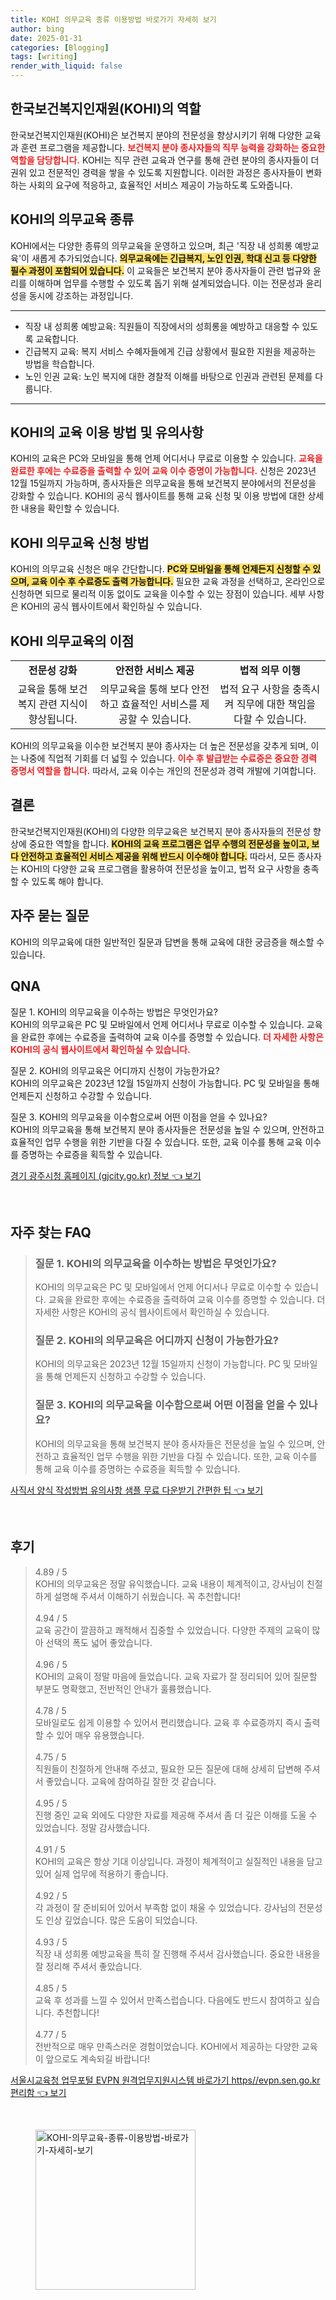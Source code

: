 ```yaml
---
title: KOHI 의무교육 종류 이용방법 바로가기 자세히 보기
author: bing
date: 2025-01-31
categories: [Blogging]
tags: [writing]
render_with_liquid: false
---
```



<h2 id='한국보건복지인재원(KOHI)의 역할'>한국보건복지인재원(KOHI)의 역할</h2>

<p>한국보건복지인재원(KOHI)은 보건복지 분야의 전문성을 향상시키기 위해 다양한 교육과 훈련 프로그램을 제공합니다. <b><span style="color: #ee2323;">보건복지 분야 종사자들의 직무 능력을 강화하는 중요한 역할을 담당합니다.</span></b> KOHI는 직무 관련 교육과 연구를 통해 관련 분야의 종사자들이 더 권위 있고 전문적인 경력을 쌓을 수 있도록 지원합니다. 이러한 과정은 종사자들이 변화하는 사회의 요구에 적응하고, 효율적인 서비스 제공이 가능하도록 도와줍니다.</p>

<h2 id='KOHI의 의무교육 종류'>KOHI의 의무교육 종류</h2>

<p>KOHI에서는 다양한 종류의 의무교육을 운영하고 있으며, 최근 '직장 내 성희롱 예방교육'이 새롭게 추가되었습니다. <b><span style="background-color: #ffe066;">의무교육에는 긴급복지, 노인 인권, 학대 신고 등 다양한 필수 과정이 포함되어 있습니다.</span></b> 이 교육들은 보건복지 분야 종사자들이 관련 법규와 윤리를 이해하며 업무를 수행할 수 있도록 돕기 위해 설계되었습니다. 이는 전문성과 윤리성을 동시에 강조하는 과정입니다.</p>

<hr />

<ul>
    <li>직장 내 성희롱 예방교육: 직원들이 직장에서의 성희롱을 예방하고 대응할 수 있도록 교육합니다.</li>
    <li>긴급복지 교육: 복지 서비스 수혜자들에게 긴급 상황에서 필요한 지원을 제공하는 방법을 학습합니다.</li>
    <li>노인 인권 교육: 노인 복지에 대한 경찰적 이해를 바탕으로 인권과 관련된 문제를 다룹니다.</li>
</ul>

<hr />

<h2 id='KOHI의 교육 이용 방법 및 유의사항'>KOHI의 교육 이용 방법 및 유의사항</h2>

<p>KOHI의 교육은 PC와 모바일을 통해 언제 어디서나 무료로 이용할 수 있습니다. <b><span style="color: #ee2323;">교육을 완료한 후에는 수료증을 출력할 수 있어 교육 이수 증명이 가능합니다.</span></b> 신청은 2023년 12월 15일까지 가능하며, 종사자들은 의무교육을 통해 보건복지 분야에서의 전문성을 강화할 수 있습니다. KOHI의 공식 웹사이트를 통해 교육 신청 및 이용 방법에 대한 상세한 내용을 확인할 수 있습니다.</p>

<h2 id='KOHI 의무교육 신청 방법'>KOHI 의무교육 신청 방법</h2>

<p>KOHI의 의무교육 신청은 매우 간단합니다. <b><span style="background-color: #ffe066;">PC와 모바일을 통해 언제든지 신청할 수 있으며, 교육 이수 후 수료증도 출력 가능합니다.</span></b> 필요한 교육 과정을 선택하고, 온라인으로 신청하면 되므로 물리적 이동 없이도 교육을 이수할 수 있는 장점이 있습니다. 세부 사항은 KOHI의 공식 웹사이트에서 확인하실 수 있습니다.</p>

<h2 id='KOHI 의무교육의 이점'>KOHI 의무교육의 이점</h2>

<table>
    <tr>
        <td style="text-align: center; height: 17px;"><b>전문성 강화</b></td>
        <td style="text-align: center; height: 17px;"><b>안전한 서비스 제공</b></td>
        <td style="text-align: center; height: 17px;"><b>법적 의무 이행</b></td>
    </tr>
    <tr>
        <td style="text-align: center; height: 17px;">교육을 통해 보건복지 관련 지식이 향상됩니다.</td>
        <td style="text-align: center; height: 17px;">의무교육을 통해 보다 안전하고 효율적인 서비스를 제공할 수 있습니다.</td>
        <td style="text-align: center; height: 17px;">법적 요구 사항을 충족시켜 직무에 대한 책임을 다할 수 있습니다.</td>
    </tr>
</table>

<p>KOHI의 의무교육을 이수한 보건복지 분야 종사자는 더 높은 전문성을 갖추게 되며, 이는 나중에 직업적 기회를 더 넓힐 수 있습니다. <b><span style="color: #ee2323;">이수 후 발급받는 수료증은 중요한 경력 증명서 역할을 합니다.</span></b> 따라서, 교육 이수는 개인의 전문성과 경력 개발에 기여합니다.</p>

<h2 id='결론'>결론</h2>

<p>한국보건복지인재원(KOHI)의 다양한 의무교육은 보건복지 분야 종사자들의 전문성 향상에 중요한 역할을 합니다. <b><span style="background-color: #ffe066;">KOHI의 교육 프로그램은 업무 수행의 전문성을 높이고, 보다 안전하고 효율적인 서비스 제공을 위해 반드시 이수해야 합니다.</span></b> 따라서, 모든 종사자는 KOHI의 다양한 교육 프로그램을 활용하여 전문성을 높이고, 법적 요구 사항을 충족할 수 있도록 해야 합니다.</p>

<h2 id='자주 묻는 질문'>자주 묻는 질문</h2>

<p>KOHI의 의무교육에 대한 일반적인 질문과 답변을 통해 교육에 대한 궁금증을 해소할 수 있습니다.</p>

<h2 id='QNA'>QNA</h2>

<p>질문 1. KOHI의 의무교육을 이수하는 방법은 무엇인가요?<br>
KOHI의 의무교육은 PC 및 모바일에서 언제 어디서나 무료로 이수할 수 있습니다. 교육을 완료한 후에는 수료증을 출력하여 교육 이수를 증명할 수 있습니다. <b><span style="color: #ee2323;">더 자세한 사항은 KOHI의 공식 웹사이트에서 확인하실 수 있습니다.</span></b></p>

<p>질문 2. KOHI의 의무교육은 어디까지 신청이 가능한가요?<br>
KOHI의 의무교육은 2023년 12월 15일까지 신청이 가능합니다. PC 및 모바일을 통해 언제든지 신청하고 수강할 수 있습니다.</p>

<p>질문 3. KOHI의 의무교육을 이수함으로써 어떤 이점을 얻을 수 있나요?<br>
KOHI의 의무교육을 통해 보건복지 분야 종사자들은 전문성을 높일 수 있으며, 안전하고 효율적인 업무 수행을 위한 기반을 다질 수 있습니다. 또한, 교육 이수를 통해 교육 이수를 증명하는 수료증을 획득할 수 있습니다.</p>


<p><a class="click-button" title="경기 광주시청 홈페이지 (gjcity.go.kr) 정보" href="https://aptwhite.github.io/posts/%EA%B2%BD%EA%B8%B0-%EA%B4%91%EC%A3%BC%EC%8B%9C%EC%B2%AD-%ED%99%88%ED%8E%98%EC%9D%B4%EC%A7%80-(gjcity.go.kr)-%EC%A0%95%EB%B3%B4/" rel="dofollow">경기 광주시청 홈페이지 (gjcity.go.kr) 정보 👈 보기</a></p><br>
<h2 id='자주_찾는_FAQ'>자주 찾는 FAQ</h2>
<div itemscope="" itemtype="https://schema.org/FAQPage"> 
<blockquote> 
<div itemscope="" itemprop="mainEntity" itemtype="https://schema.org/Question"> 
<h3 itemprop="name">질문 1. KOHI의 의무교육을 이수하는 방법은 무엇인가요?</h3> 
<div itemscope="" itemprop="acceptedAnswer" itemtype="https://schema.org/Answer"> 
<span itemprop="text"> 
<p>KOHI의 의무교육은 PC 및 모바일에서 언제 어디서나 무료로 이수할 수 있습니다. 교육을 완료한 후에는 수료증을 출력하여 교육 이수를 증명할 수 있습니다. 더 자세한 사항은 KOHI의 공식 웹사이트에서 확인하실 수 있습니다.</p> 
</span> 
</div> 
</div> 

<div itemscope="" itemprop="mainEntity" itemtype="https://schema.org/Question"> 
<h3 itemprop="name">질문 2. KOHI의 의무교육은 어디까지 신청이 가능한가요?</h3> 
<div itemscope="" itemprop="acceptedAnswer" itemtype="https://schema.org/Answer"> 
<span itemprop="text"> 
<p>KOHI의 의무교육은 2023년 12월 15일까지 신청이 가능합니다. PC 및 모바일을 통해 언제든지 신청하고 수강할 수 있습니다.</p> 
</span> 
</div> 
</div> 

<div itemscope="" itemprop="mainEntity" itemtype="https://schema.org/Question"> 
<h3 itemprop="name">질문 3. KOHI의 의무교육을 이수함으로써 어떤 이점을 얻을 수 있나요?</h3> 
<div itemscope="" itemprop="acceptedAnswer" itemtype="https://schema.org/Answer"> 
<span itemprop="text"> 
<p>KOHI의 의무교육을 통해 보건복지 분야 종사자들은 전문성을 높일 수 있으며, 안전하고 효율적인 업무 수행을 위한 기반을 다질 수 있습니다. 또한, 교육 이수를 통해 교육 이수를 증명하는 수료증을 획득할 수 있습니다.</p> 
</span> 
</div> 
</div> 

</blockquote> 
</div>
<p><a class="click-button" title="사직서 양식 작성방법 유의사항 샘플 무료 다운받기 간편한 팁" href="https://aptwhite.github.io/posts/%EC%82%AC%EC%A7%81%EC%84%9C-%EC%96%91%EC%8B%9D-%EC%9E%91%EC%84%B1%EB%B0%A9%EB%B2%95-%EC%9C%A0%EC%9D%98%EC%82%AC%ED%95%AD-%EC%83%98%ED%94%8C-%EB%AC%B4%EB%A3%8C-%EB%8B%A4%EC%9A%B4%EB%B0%9B%EA%B8%B0-%EA%B0%84%ED%8E%B8%ED%95%9C-%ED%8C%81/" rel="dofollow">사직서 양식 작성방법 유의사항 샘플 무료 다운받기 간편한 팁 👈 보기</a></p><br>
<h2 id='후기'>후기</h2>
<div itemscope itemtype="https://schema.org/Product">
  <blockquote>
  <div itemprop="review" itemscope itemtype="https://schema.org/Review">
      <div itemprop="reviewRating" itemscope itemtype="https://schema.org/Rating"> <span itemprop="ratingValue">4.89</span> / <span itemprop="bestRating">5</span> </div>
      <span itemprop="reviewBody">KOHI의 의무교육은 정말 유익했습니다. 교육 내용이 체계적이고, 강사님이 친절하게 설명해 주셔서 이해하기 쉬웠습니다. 꼭 추천합니다!</span>
  </div>
  <br>
  <div itemprop="review" itemscope itemtype="https://schema.org/Review">
      <div itemprop="reviewRating" itemscope itemtype="https://schema.org/Rating"> <span itemprop="ratingValue">4.94</span> / <span itemprop="bestRating">5</span> </div>
      <span itemprop="reviewBody">교육 공간이 깔끔하고 쾌적해서 집중할 수 있었습니다. 다양한 주제의 교육이 많아 선택의 폭도 넓어 좋았습니다.</span>
  </div>
  <br>
  <div itemprop="review" itemscope itemtype="https://schema.org/Review">
      <div itemprop="reviewRating" itemscope itemtype="https://schema.org/Rating"> <span itemprop="ratingValue">4.96</span> / <span itemprop="bestRating">5</span> </div>
      <span itemprop="reviewBody">KOHI의 교육이 정말 마음에 들었습니다. 교육 자료가 잘 정리되어 있어 질문할 부분도 명확했고, 전반적인 안내가 훌륭했습니다.</span>
  </div>
  <br>
  <div itemprop="review" itemscope itemtype="https://schema.org/Review">
      <div itemprop="reviewRating" itemscope itemtype="https://schema.org/Rating"> <span itemprop="ratingValue">4.78</span> / <span itemprop="bestRating">5</span> </div>
      <span itemprop="reviewBody">모바일로도 쉽게 이용할 수 있어서 편리했습니다. 교육 후 수료증까지 즉시 출력할 수 있어 매우 유용했습니다.</span>
  </div>
  <br>
  <div itemprop="review" itemscope itemtype="https://schema.org/Review">
      <div itemprop="reviewRating" itemscope itemtype="https://schema.org/Rating"> <span itemprop="ratingValue">4.75</span> / <span itemprop="bestRating">5</span> </div>
      <span itemprop="reviewBody">직원들이 친절하게 안내해 주셨고, 필요한 모든 질문에 대해 상세히 답변해 주셔서 좋았습니다. 교육에 참여하길 잘한 것 같습니다.</span>
  </div>
  <br>
  <div itemprop="review" itemscope itemtype="https://schema.org/Review">
      <div itemprop="reviewRating" itemscope itemtype="https://schema.org/Rating"> <span itemprop="ratingValue">4.95</span> / <span itemprop="bestRating">5</span> </div>
      <span itemprop="reviewBody">진행 중인 교육 외에도 다양한 자료를 제공해 주셔서 좀 더 깊은 이해를 도울 수 있었습니다. 정말 감사했습니다.</span>
  </div>
  <br>
  <div itemprop="review" itemscope itemtype="https://schema.org/Review">
      <div itemprop="reviewRating" itemscope itemtype="https://schema.org/Rating"> <span itemprop="ratingValue">4.91</span> / <span itemprop="bestRating">5</span> </div>
      <span itemprop="reviewBody">KOHI의 교육은 항상 기대 이상입니다. 과정이 체계적이고 실질적인 내용을 담고 있어 실제 업무에 적용하기 좋습니다.</span>
  </div>
  <br>
  <div itemprop="review" itemscope itemtype="https://schema.org/Review">
      <div itemprop="reviewRating" itemscope itemtype="https://schema.org/Rating"> <span itemprop="ratingValue">4.92</span> / <span itemprop="bestRating">5</span> </div>
      <span itemprop="reviewBody">각 과정이 잘 준비되어 있어서 부족함 없이 채울 수 있었습니다. 강사님의 전문성도 인상 깊었습니다. 많은 도움이 되었습니다.</span>
  </div>
  <br>
  <div itemprop="review" itemscope itemtype="https://schema.org/Review">
      <div itemprop="reviewRating" itemscope itemtype="https://schema.org/Rating"> <span itemprop="ratingValue">4.93</span> / <span itemprop="bestRating">5</span> </div>
      <span itemprop="reviewBody">직장 내 성희롱 예방교육을 특히 잘 진행해 주셔서 감사했습니다. 중요한 내용을 잘 정리해 주셔서 좋았습니다.</span>
  </div>
  <br>
  <div itemprop="review" itemscope itemtype="https://schema.org/Review">
      <div itemprop="reviewRating" itemscope itemtype="https://schema.org/Rating"> <span itemprop="ratingValue">4.85</span> / <span itemprop="bestRating">5</span> </div>
      <span itemprop="reviewBody">교육 후 성과를 느낄 수 있어서 만족스럽습니다. 다음에도 반드시 참여하고 싶습니다. 추천합니다!</span>
  </div>
  <br>
  <div itemprop="review" itemscope itemtype="https://schema.org/Review">
      <div itemprop="reviewRating" itemscope itemtype="https://schema.org/Rating"> <span itemprop="ratingValue">4.77</span> / <span itemprop="bestRating">5</span> </div>
      <span itemprop="reviewBody">전반적으로 매우 만족스러운 경험이었습니다. KOHI에서 제공하는 다양한 교육이 앞으로도 계속되길 바랍니다!</span>
  </div>
  </blockquote>
</div>
<p><a class="click-button" title="서울시교육청 업무포털 EVPN 원격업무지원시스템 바로가기 https//evpn.sen.go.kr 편리함" href="https://aptwhite.github.io/posts/%EC%84%9C%EC%9A%B8%EC%8B%9C%EA%B5%90%EC%9C%A1%EC%B2%AD-%EC%97%85%EB%AC%B4%ED%8F%AC%ED%84%B8-EVPN-%EC%9B%90%EA%B2%A9%EC%97%85%EB%AC%B4%EC%A7%80%EC%9B%90%EC%8B%9C%EC%8A%A4%ED%85%9C-%EB%B0%94%EB%A1%9C%EA%B0%80%EA%B8%B0-httpsevpn.sen.go.kr-%ED%8E%B8%EB%A6%AC%ED%95%A8/" rel="dofollow">서울시교육청 업무포털 EVPN 원격업무지원시스템 바로가기 https//evpn.sen.go.kr 편리함 👈 보기</a></p><br>
<figure class="image"><img src="https://aptwhite.github.io/assets/img/thumbnail/KOHI-의무교육-종류-이용방법-바로가기-자세히-보기.webp" alt="KOHI-의무교육-종류-이용방법-바로가기-자세히-보기" width="256" height="256"></figure>